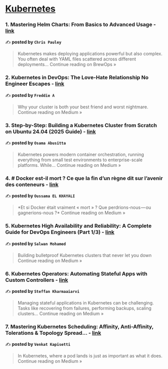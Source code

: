 
<h1><a href=https://medium.com/tag/kubernetes/recommended target="_blank" rel="noopener noreferrer">Kubernetes</a></h1>
<h3>1. Mastering Helm Charts: From Basics to Advanced Usage - <a href="https://medium.com/brewops/mastering-helm-charts-from-basics-to-advanced-usage-63eadbda366c?source=rss------kubernetes-5" target="_blank" rel="noopener noreferrer">link</a></h3>

✍️ **posted by `Chris Pauley`**

<blockquote>Kubernetes makes deploying applications powerful but also complex. You often deal with YAML files scattered across different deployments…
Continue reading on BrewOps »</blockquote>

<h3>2. Kubernetes in DevOps: The Love-Hate Relationship No Engineer Escapes - <a href="https://medium.com/@sajitharasathurai2/kubernetes-in-devops-the-love-hate-relationship-no-engineer-escapes-3e4c3de35d78?source=rss------kubernetes-5" target="_blank" rel="noopener noreferrer">link</a></h3>

✍️ **posted by `Freddie A`**

<blockquote>Why your cluster is both your best friend and worst nightmare.
Continue reading on Medium »</blockquote>

<h3>3. Step-by-Step: Building a Kubernetes Cluster from Scratch on Ubuntu 24.04 (2025 Guide) - <a href="https://medium.com/@osama.abusitta/step-by-step-building-a-kubernetes-cluster-from-scratch-on-ubuntu-24-04-2025-guide-822452f14dab?source=rss------kubernetes-5" target="_blank" rel="noopener noreferrer">link</a></h3>

✍️ **posted by `Osama Abusitta`**

<blockquote>Kubernetes powers modern container orchestration, running everything from small test environments to enterprise-scale platforms. While…
Continue reading on Medium »</blockquote>

<h3>4. # Docker est-il mort ? Ce que la fin d’un règne dit sur l’avenir des conteneurs - <a href="https://medium.com/@oussamakhayali/docker-est-il-mort-ce-que-la-fin-dun-r%C3%A8gne-dit-sur-l-avenir-des-conteneurs-3d7a390a0132?source=rss------kubernetes-5" target="_blank" rel="noopener noreferrer">link</a></h3>

✍️ **posted by `Oussama EL KHAYALI`**

<blockquote>*Et si Docker était vraiment « mort » ? Que perdrions-nous — ou gagnerions-nous ?*
Continue reading on Medium »</blockquote>

<h3>5. Kubernetes High Availability and Reliability: A Complete Guide for DevOps Engineers (Part 1/3) - <a href="https://medium.com/@salwan.mohamed/kubernetes-high-availability-and-reliability-a-complete-guide-for-devops-engineers-part-1-3-55f6d745b499?source=rss------kubernetes-5" target="_blank" rel="noopener noreferrer">link</a></h3>

✍️ **posted by `Salwan Mohamed`**

<blockquote>Building bulletproof Kubernetes clusters that never let you down
Continue reading on Medium »</blockquote>

<h3>6. Kubernetes Operators: Automating Stateful Apps with Custom Controllers - <a href="https://medium.com/@steffankharmaaiarvi/kubernetes-operators-automating-stateful-apps-with-custom-controllers-d934f69f54d6?source=rss------kubernetes-5" target="_blank" rel="noopener noreferrer">link</a></h3>

✍️ **posted by `Steffan Kharmaaiarvi`**

<blockquote>Managing stateful applications in Kubernetes can be challenging. Tasks like recovering from failures, performing backups, scaling clusters…
Continue reading on Medium »</blockquote>

<h3>7.  Mastering Kubernetes Scheduling: Affinity, Anti-Affinity, Tolerations & Topology Spread… - <a href="https://venkatkapisetti.medium.com/mastering-kubernetes-scheduling-affinity-anti-affinity-tolerations-topology-spread-4c648efc42bb?source=rss------kubernetes-5" target="_blank" rel="noopener noreferrer">link</a></h3>

✍️ **posted by `Venkat Kapisetti`**

<blockquote>In Kubernetes, where a pod lands is just as important as what it does.
Continue reading on Medium »</blockquote>

